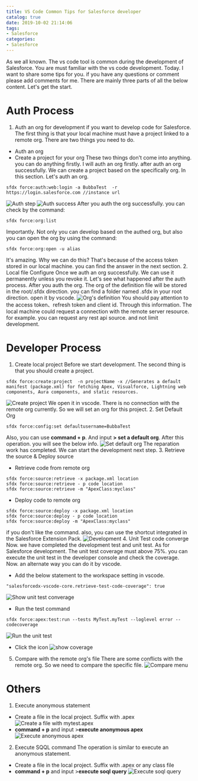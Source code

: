 ```yaml
---
title: VS Code Common Tips for Salesforce developer
catalog: true
date: 2019-10-02 21:14:06
tags:
- Salesforce
categories:
- Salesforce
---
```

As we all known. The vs code tool is common during the development of Salesforce. You are must familiar with the vs code development. Today. I want to share some tips for you. if you have any questions or comment please add comments for me. There are mainly three parts of all the below content. Let's get the start.
# Auth Process
1. Auth an org for development
if you want to develop code for Salesforce. The first thing is that your local machine must have a project linked to a remote org. There are two things you need to do.
- Auth an org
- Create a project for your org
These two things don't come into anything.  you can do anything firstly. I will auth an org firstly. after auth an org successfully. We can create a project based on the specifically org. In this section.  Let's auth an org.
```
sfdx force:auth:web:login -a BubbaTest  -r https://login.salesforce.com //instance url
```
![Auth step](https://upload-images.jianshu.io/upload_images/14975804-b757e4cac7bee540.png?imageMogr2/auto-orient/strip%7CimageView2/2/w/1240)
![Auth success](https://upload-images.jianshu.io/upload_images/14975804-bbf33c0136e984e1.png?imageMogr2/auto-orient/strip%7CimageView2/2/w/1240)
After you auth the org successfully. you can check by the command:
```
sfdx force:org:list
```
Importantly. Not only you can develop based on the authed org,  but also you can open the org by using the command:
```
sfdx force:org:open -u alias
```
It's amazing. Why we can do this? That's because of the access token stored in our local machine. you can find the answer in the next section.
2. Local file Configure
Once we auth an org successfully. We can use it permanently unless you revoke it. Let's see what happened after the auth process. After you auth the org. The org of the definition file will be stored in the root/.sfdx direction. you can find a folder named .sfdx in your root direction. open it by vscode. 
![Org's definition](https://upload-images.jianshu.io/upload_images/14975804-82146d80855cd027.png?imageMogr2/auto-orient/strip%7CimageView2/2/w/1240)
You should pay attention to the access token、refresh token and client id. Through this information. The local machine could request a connection with the remote server resource. for example. you can request any rest api source. and not limit development. 

# Developer Process
1. Create local project
Before we start development. The second thing is that you should create a project.
```
sfdx force:create:project  -n projectName -x //Generates a default manifest (package.xml) for fetching Apex, Visualforce, Lightning web components, Aura components, and static resources.
```
![Create project](https://upload-images.jianshu.io/upload_images/14975804-39adec5a07da5ec5.png?imageMogr2/auto-orient/strip%7CimageView2/2/w/1240)
We open it in vscode. There is no connection with the remote org currently. So we will set an org for this project.
2. Set Default Org
```
sfdx force:config:set defaultusername=BubbaTest
```
Also, you can use **command + p**. And input **> set a default org**. After this operation. you will see the below info.
![Set default org](https://upload-images.jianshu.io/upload_images/14975804-bfad2c2373d85dff.png?imageMogr2/auto-orient/strip%7CimageView2/2/w/1240)
The reparation work has completed. We can start the development next step.
3. Retrieve the source & Deploy source
- Retrieve code from remote org
```
sfdx force:source:retrieve -x package.xml location
sfdx force:source:retrieve - p code location
sfdx force:source:retrieve -m "ApexClass:myclass"
```
- Deploy code to remote org
```
sfdx force:source:deploy -x package.xml location
sfdx force:source:deploy - p code location
sfdx force:source:deploy -m "ApexClass:myclass"
```
if you don't like the command. also, you can use the shortcut integrated in the Salesforce Extension Pack.
![Development](https://upload-images.jianshu.io/upload_images/14975804-4554ec0c7dda0dd1.png?imageMogr2/auto-orient/strip%7CimageView2/2/w/1240)
4. Unit Test code converge
Now. we have completed the development test and unit test. As for Salesforce development. The unit test coverage must above 75%. you can execute the unit test in the developer console and check the coverage. Now. an alternate way you can do it by vscode.
- Add the below statement to the workspace setting in vscode.
```
"salesforcedx-vscode-core.retrieve-test-code-coverage": true
```
![Show unit test converage](https://upload-images.jianshu.io/upload_images/14975804-f1813c1fd887a8da.png?imageMogr2/auto-orient/strip%7CimageView2/2/w/1240)
- Run the test command
```
sfdx force:apex:test:run --tests MyTest.myTest --loglevel error --codecoverage
```
![Run the unit test](https://upload-images.jianshu.io/upload_images/14975804-66e768e301f88905.png?imageMogr2/auto-orient/strip%7CimageView2/2/w/1240)

- Click the icon
![show coverage](https://upload-images.jianshu.io/upload_images/14975804-cc189275b235a3d6.png?imageMogr2/auto-orient/strip%7CimageView2/2/w/1240)
5. Compare with the remote org's file
There are some conflicts with the remote org. So we need to compare the specific file.
 ![Compare menu](https://upload-images.jianshu.io/upload_images/14975804-c37d696e3cd3578b.png?imageMogr2/auto-orient/strip%7CimageView2/2/w/1240)

# Others 
1. Execute anonymous statement
- Create a file in the local project. Suffix with .apex
![Create a file with mytest.apex](https://upload-images.jianshu.io/upload_images/14975804-9c5d5cfb6df8f189.png?imageMogr2/auto-orient/strip%7CimageView2/2/w/1240)
- **command + p** and input >**execute anonymous apex**
![Execute anonymous apex](https://upload-images.jianshu.io/upload_images/14975804-a9195613555591fa.png?imageMogr2/auto-orient/strip%7CimageView2/2/w/1240)
2. Execute SQQL command 
The operation is similar to execute an anonymous statement. 
- Create a file in the local project. Suffix with .apex or any class file
- **command + p** and input >**execute soql query**
![Execute soql query](https://upload-images.jianshu.io/upload_images/14975804-e0574156442c690c.png?imageMogr2/auto-orient/strip%7CimageView2/2/w/1240)